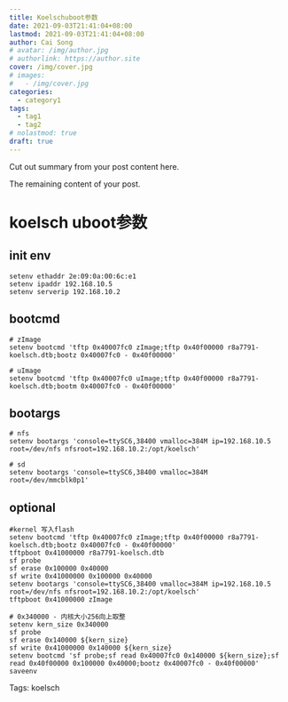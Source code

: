 ```yaml
---
title: Koelschuboot参数
date: 2021-09-03T21:41:04+08:00
lastmod: 2021-09-03T21:41:04+08:00
author: Cai Song
# avatar: /img/author.jpg
# authorlink: https://author.site
cover: /img/cover.jpg
# images:
#   - /img/cover.jpg
categories:
  - category1
tags:
  - tag1
  - tag2
# nolastmod: true
draft: true
---
```


Cut out summary from your post content here.

<!--more-->

The remaining content of your post.
# koelsch uboot参数
## init env
```shell
setenv ethaddr 2e:09:0a:00:6c:e1
setenv ipaddr 192.168.10.5
setenv serverip 192.168.10.2
```
## bootcmd
```shell
# zImage
setenv bootcmd 'tftp 0x40007fc0 zImage;tftp 0x40f00000 r8a7791-koelsch.dtb;bootz 0x40007fc0 - 0x40f00000'

# uImage
setenv bootcmd 'tftp 0x40007fc0 uImage;tftp 0x40f00000 r8a7791-koelsch.dtb;bootm 0x40007fc0 - 0x40f00000'
```

## bootargs
```shell
# nfs
setenv bootargs 'console=ttySC6,38400 vmalloc=384M ip=192.168.10.5 root=/dev/nfs nfsroot=192.168.10.2:/opt/koelsch'

# sd
setenv bootargs 'console=ttySC6,38400 vmalloc=384M root=/dev/mmcblk0p1'
```

## optional
```shell
#kernel 写入flash
setenv bootcmd 'tftp 0x40007fc0 zImage;tftp 0x40f00000 r8a7791-koelsch.dtb;bootz 0x40007fc0 - 0x40f00000'
tftpboot 0x41000000 r8a7791-koelsch.dtb
sf probe
sf erase 0x100000 0x40000
sf write 0x41000000 0x100000 0x40000
setenv bootargs 'console=ttySC6,38400 vmalloc=384M ip=192.168.10.5 root=/dev/nfs nfsroot=192.168.10.2:/opt/koelsch'
tftpboot 0x41000000 zImage

# 0x340000 - 内核大小256向上取整
setenv kern_size 0x340000
sf probe
sf erase 0x140000 ${kern_size}
sf write 0x41000000 0x140000 ${kern_size}
setenv bootcmd 'sf probe;sf read 0x40007fc0 0x140000 ${kern_size};sf read 0x40f00000 0x100000 0x40000;bootz 0x40007fc0 - 0x40f00000'
saveenv
```


Tags:
  koelsch
